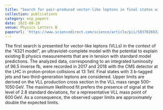 ```yaml
---
title: "Search for pair-produced vector-like leptons in final states with third-generation leptons and at least three b quark jets in proton-proton collisions at 13 TeV"
collection: publications
category: exp_papers
date: 2022-08-20
venue: Physics Letters B
paperurl: 'https://www.sciencedirect.com/science/article/pii/S0370269323000473?via%3Dihub'
---
```

The first search is presented for vector-like leptons (VLLs) in the context of the “4321 model”, an ultraviolet-complete model with the potential to explain existing B physics measurements that are in tension with standard model predictions. The analyzed data, corresponding to an integrated luminosity of 96.5 inverse fb, were recorded in 2017 and 2018 with the CMS detector at the LHC in proton-proton collisions at 13 TeV. Final states with 3 b-tagged jets and two third-generation leptons are considered. Upper limits are derived on the VLL production cross section in the VLL mass range 500–1050 GeV. The maximum likelihood fit prefers the presence of signal at the level of 2.8 standard deviations, for a representative VLL mass point of 600 GeV. As a consequence, the observed upper limits are approximately double the expected limits.